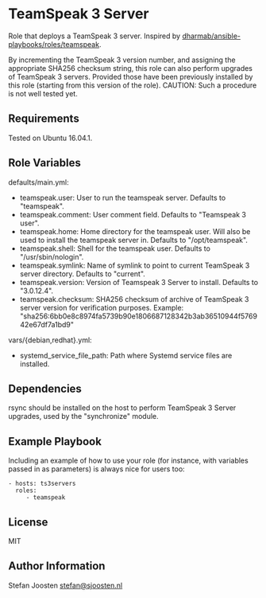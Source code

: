 TeamSpeak 3 Server
==================

Role that deploys a TeamSpeak 3 server.
Inspired by [dharmab/ansible-playbooks/roles/teamspeak](https://github.com/dharmab/ansible-playbooks/tree/master/roles/teamspeak).

By incrementing the TeamSpeak 3 version number, and assigning the appropriate SHA256 checksum string, this role can also perform upgrades of TeamSpeak 3 servers. Provided those have been previously installed by this role (starting from this version of the role). CAUTION: Such a procedure is not well tested yet.

Requirements
------------

Tested on Ubuntu 16.04.1.

Role Variables
--------------

defaults/main.yml:

* teamspeak.user: User to run the teamspeak server. Defaults to "teamspeak".
* teamspeak.comment: User comment field. Defaults to "Teamspeak 3 user".
* teamspeak.home: Home directory for the teamspeak user. Will also be used to install the teamspeak server in. Defaults to "/opt/teamspeak".
* teamspeak.shell: Shell for the teamspeak user. Defaults to "/usr/sbin/nologin".
* teamspeak.symlink: Name of symlink to point to current TeamSpeak 3 server directory. Defaults to "current".
* teamspeak.version: Version of Teamspeak 3 Server to install. Defaults to "3.0.12.4".
* teamspeak.checksum: SHA256 checksum of archive of TeamSpeak 3 server version for verification purposes. Example: "sha256:6bb0e8c8974fa5739b90e1806687128342b3ab36510944f576942e67df7a1bd9"

vars/{debian,redhat}.yml:

* systemd_service_file_path: Path where Systemd service files are installed.

Dependencies
------------

rsync should be installed on the host to perform TeamSpeak 3 Server upgrades, used by the "synchronize" module.

Example Playbook
----------------

Including an example of how to use your role (for instance, with variables passed in as parameters) is always nice for users too:

    - hosts: ts3servers
      roles:
         - teamspeak

License
-------

MIT

Author Information
------------------

Stefan Joosten <stefan@sjoosten.nl>
